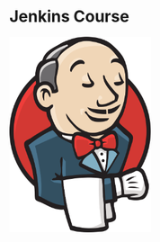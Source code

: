 # Jenkins Course

<img align="left" title="Jenkins" alt="Jenkins" width="50%" height="50%" src="Jenkins.svg.png" />
